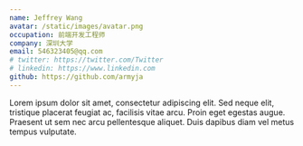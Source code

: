 ```yaml
---
name: Jeffrey Wang
avatar: /static/images/avatar.png
occupation: 前端开发工程师
company: 深圳大学
email: 546323405@qq.com
# twitter: https://twitter.com/Twitter
# linkedin: https://www.linkedin.com
github: https://github.com/armyja
---
```


Lorem ipsum dolor sit amet, consectetur adipiscing elit. Sed neque elit, tristique placerat feugiat ac, facilisis vitae arcu. Proin eget egestas augue. Praesent ut sem nec arcu pellentesque aliquet. Duis dapibus diam vel metus tempus vulputate.
